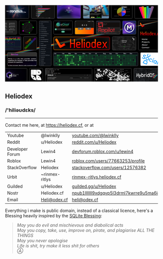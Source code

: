 # ![Heliodex logo and projects banner](./banner.webp)

## Heliodex

### /'hiliəʊdɛks/

---

<!--
**Heliodex/Heliodex** is a ✨ _special_ ✨ repository because its `README.md` (this file) appears on your GitHub profile.
k
-->

Contact me here, at https://heliodex.cf, or at
 
||||
-|-|-
Youtube | @lwinklly | [youtube.com/@lwinklly](https://youtube.com/@lwinklly)
Reddit | u/Heliodex | [reddit.com/u/Heliodex](https://www.reddit.com/user/HelioDex/)
Developer Forum | Lewin4 | [devforum.roblox.com/u/lewin4](https://devforum.roblox.com/u/Lewin4/summary/)
Roblox | Lewin4 | [roblox.com/users/77663253/profile](https://web.roblox.com/users/77663253/profile/)
StackOverflow | Heliodex | [stackoverflow.com/users/12576382](https://stackoverflow.com/users/12576382/heliodex)
Urbit | ~rinmex-ritlys | [rinmex-ritlys.heliodex.cf](https://rinmex-ritlys.heliodex.cf/~/login)
Guilded | u/Heliodex | [guilded.gg/u/Heliodex](https://www.guilded.gg/u/Heliodex/)
Nostr | Heliodex.cf | [npub1lllllll9xdgqvp5l3drml7kwrre9u5ma6je7ey8r0578dfqq8l8qrjujua](https://heliodex.cf/.well-known/nostr.json)
Email | Heli@odex.cf | [heli@odex.cf](mailto:heli@odex.cf)

Everything i make is public domain, instead of a classical licence, here's a Blessing heavily inspired by the [SQLite Blessing](https://www.sqlite.org/different.html#mtimelink):

> *May you do evil and mischievous and diabolical acts*  
> *May you copy, take, use, improve on, pirate, and plagiarise ALL THE THINGS*  
> *May you never apologise*  
> *Life is shit, try make it less shit for others*  
> *Ⓐ*  
